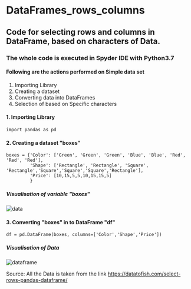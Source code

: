 # DataFrames_rows_columns

## Code for selecting rows and columns in DataFrame, based on characters of Data.

### The whole code is executed in Spyder IDE with Python3.7

#### Following are the actions performed on Simple data set

1. Importing Library
2. Creating a dataset
3. Converting data into DataFrames
4. Selection of based on Specific characters
#### 1. Importing Library
```
import pandas as pd
```
#### 2. Creating a dataset "boxes"
```
boxes = {'Color': ['Green', 'Green', 'Green', 'Blue', 'Blue', 'Red', 'Red', 'Red'],
         'Shape': ['Rectangle', 'Rectangle', 'Square', 'Rectangle','Square','Square','Square','Rectangle'],
         'Price': [10,15,5,5,10,15,15,5]
         }
```
##### Visualisation of variable "boxes"
![data](https://user-images.githubusercontent.com/49682375/107990116-fee2ef80-6fd3-11eb-96e2-3b28df172552.JPG)
#### 3. Converting "boxes" in to DataFrame "df"
```
df = pd.DataFrame(boxes, columns=['Color','Shape','Price'])
```
##### Visualisation of Data
![dataframe](https://user-images.githubusercontent.com/49682375/107990407-b6780180-6fd4-11eb-8c30-6d7307eb4bd0.JPG)


Source: All the Data is taken from the link <https://datatofish.com/select-rows-pandas-dataframe/>

